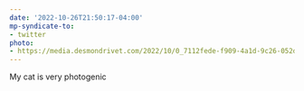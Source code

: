 ```yaml
---
date: '2022-10-26T21:50:17-04:00'
mp-syndicate-to:
- twitter
photo:
- https://media.desmondrivet.com/2022/10/0_7112fede-f909-4a1d-9c26-052df66bfc66.jpg
---
```


My cat is very photogenic